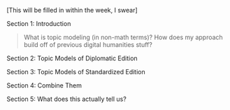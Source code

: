 [This will be filled in within the week, I swear]

Section 1: Introduction
>What is topic modeling (in non-math terms)?
>How does my approach build off of previous digital humanities stuff?

Section 2: Topic Models of Diplomatic Edition

Section 3: Topic Models of Standardized Edition

Section 4: Combine Them

Section 5: What does this actually tell us?
